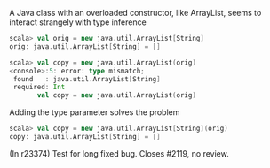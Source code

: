 A Java class with an overloaded constructor, like ArrayList, seems to interact strangely with type inference

```scala
scala> val orig = new java.util.ArrayList[String]                   
orig: java.util.ArrayList[String] = []

scala> val copy = new java.util.ArrayList(orig)                     
<console>:5: error: type mismatch;
 found   : java.util.ArrayList[String]
 required: Int
       val copy = new java.util.ArrayList(orig)
```

Adding the type parameter solves the problem
```scala
scala> val copy = new java.util.ArrayList[String](orig)
copy: java.util.ArrayList[String] = []
```
(In r23374) Test for long fixed bug.  Closes #2119, no review.
